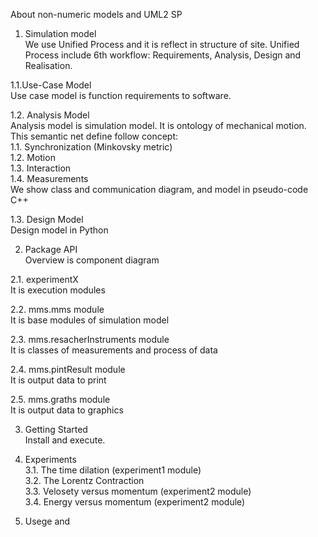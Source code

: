 About non-numeric models
and UML2 SP


1. Simulation model  
We use Unified Process and it is reflect in structure of site. Unified Process include 6th  workflow: Requirements, Analysis, Design and Realisation.  

1.1.Use-Case Model  
Use case model is function requirements to software.

1.2. Analysis Model  
Analysis model is simulation model. It is ontology of mechanical motion. This semantic net define follow concept:  
		1.1. Synchronization (Minkovsky metric)  
		1.2. Motion  
		1.3. Interaction  
		1.4. Measurements  
	We show class and communication diagram, and model in pseudo-code C++  

1.3. Design Model  
Design model in Python

2. Package API  
Overview is component diagram

2.1. experimentX  
	It is execution modules  

2.2. mms.mms module  
It is base modules of simulation model  

2.3. mms.resacherInstruments module  
It is classes of measurements and process of data  

2.4. mms.pintResult module  
It is output data to print  

2.5. mms.graths module  
It is output data to graphics  

3. Getting Started  
Install and execute.  

4. Experiments  
3.1. The time dilation (experiment1 module)  
3.2. The Lorentz Contraction  
3.3. Velosety versus momentum (experiment2 module)  
3.4. Energy versus momentum (experiment2 module)  

5. Usege and   
